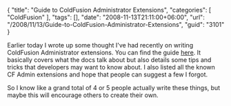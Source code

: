{
	"title": "Guide to ColdFusion Administrator Extensions",
	"categories": [
		"ColdFusion"
	],
	"tags": [],
	"date": "2008-11-13T21:11:00+06:00",
	"url": "/2008/11/13/Guide-to-ColdFusion-Administrator-Extensions",
	"guid": "3101"
}

Earlier today I wrote up some thought I've had recently on writing ColdFusion Administrator extensions. You can find the guide <a href="http://www.raymondcamden.com/page.cfm/Guide-to-ColdFusion-Administrator-Extensions">here</a>. It basically covers what the docs talk about but also details some tips and tricks that developers may want to know about. I also listed all the known CF Admin extensions and hope that people can suggest a few I forgot.

So I know like a grand total of 4 or 5 people actually write these things, but maybe this will encourage others to create their own.